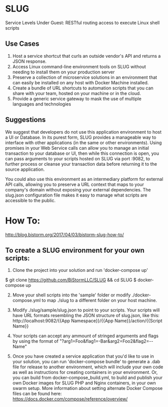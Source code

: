 # SLUG
Service Levels Under Guest: RESTful routing access to execute Linux shell scripts

## Use Cases
1.  Host a service shortcut that curls an outside vendor's API and returns a JSON response.
2.  Access Linux command-line environment tools on SLUG without needing to install them on your production server
3.  Preserve a collection of microservice solutions in an environment that can easily be installed on any host with Docker Machine installed.
4.  Create a bundle of URL shortcuts to automation scripts that you can share with your team, hosted on your machine or in the cloud.
5.  Provide a generic service gateway to mask the use of multiple languages and technologies

## Suggestions
We suggest that developers do not use this application environment to host a UI or Database.  In its purest form, SLUG provides a manageable way to interface with other applications (in the same or other environments).  Using promises in your Web Service calls can allow you to manage an initial transaction to your database or UI, then while this connection is open, you can pass arguments to your scripts hosted on SLUG via port :9082, to further process or cleanse your transaction data before returning it to the source application.  

You could also use this environment as an intermediary platform for external API calls, allowing you to preserve a URL context that maps to your company's domain without exposing your external dependencies.  The slug.json configuration file makes it easy to manage what scripts are accessible to the public.

# How To:
http://blog.bistorm.org/2017/04/03/bistorm-slug-how-to/

## To create a SLUG environment for your own scripts:

1. Clone the project into your solution and run 'docker-compose up'

  $ git clone https://github.com/BiStormLLC/SLUG && cd SLUG
  $ docker-compose up

2. Move your shell scripts into the 'sample' folder or modify ./docker-compose.yml to map ./slug to a different folder on your host machine.

3. Modify ./slug/sample/slug.json to point to your scripts.  Your scripts will have URL formats resembling the JSON structure of slug.json, like this:
http://localhost:9082/{{App Namespace}}/{{App Name}}/action/{{Script Name}}

4. Your scripts can accept any ammount of stringed arguments and flags by using the format of "?arg1=Foo&flag1=-Bar&arg2=Foo2&flag2=--Name"

5. Once you have created a service application that you'd like to use in your solution, you can run 'docker-compose bundle' to generate a .dab file for release to another environment, which will include your own code as well as instructions for creating containers in your environment.  Or, you can build from docker-compose_build.yml, to build and publish your own Docker images for SLUG PHP and Nginx containers, in your own swarm setup.  More information about setting alternate Docker Compose files can be found here:
https://docs.docker.com/compose/reference/overview/

